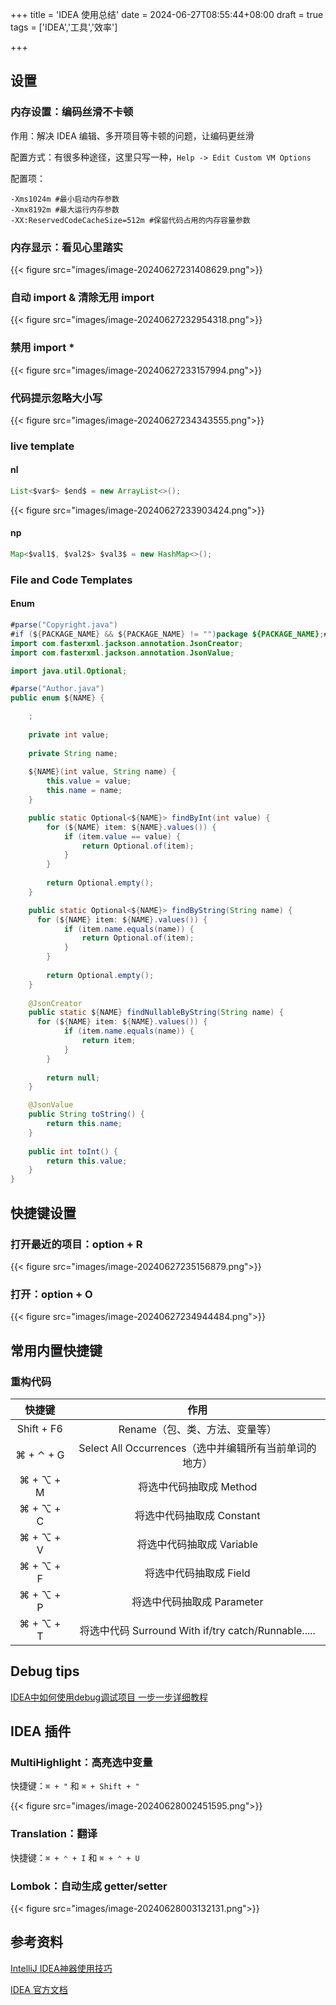 +++
title = 'IDEA 使用总结'
date = 2024-06-27T08:55:44+08:00
draft = true
tags = ['IDEA','工具','效率']

+++

## 设置

### 内存设置：编码丝滑不卡顿

作用：解决 IDEA 编辑、多开项目等卡顿的问题，让编码更丝滑

配置方式：有很多种途径，这里只写一种，`Help -> Edit Custom VM Options`

配置项：

```shell
-Xms1024m #最小启动内存参数
-Xmx8192m #最大运行内存参数
-XX:ReservedCodeCacheSize=512m #保留代码占用的内存容量参数
```

### 内存显示：看见心里踏实

{{< figure src="images/image-20240627231408629.png">}}

### 自动 import & 清除无用 import

{{< figure src="images/image-20240627232954318.png">}}

### 禁用 import *

{{< figure src="images/image-20240627233157994.png">}}

### 代码提示忽略大小写

{{< figure src="images/image-20240627234343555.png">}}



### live template

#### nl

```java
List<$var$> $end$ = new ArrayList<>();
```

{{< figure src="images/image-20240627233903424.png">}}

#### np

```java
Map<$val1$, $val2$> $val3$ = new HashMap<>();
```



### File and Code Templates 

#### Enum

```java
#parse("Copyright.java")
#if (${PACKAGE_NAME} && ${PACKAGE_NAME} != "")package ${PACKAGE_NAME};#end
import com.fasterxml.jackson.annotation.JsonCreator;
import com.fasterxml.jackson.annotation.JsonValue;

import java.util.Optional;

#parse("Author.java")
public enum ${NAME} {

    ;
    
    private int value;
    
    private String name;
    
    ${NAME}(int value, String name) {
        this.value = value;
        this.name = name;
    }

    public static Optional<${NAME}> findByInt(int value) {
        for (${NAME} item: ${NAME}.values()) {
            if (item.value == value) {
                return Optional.of(item);
            }
        }
        
        return Optional.empty();
    }

    public static Optional<${NAME}> findByString(String name) {
      for (${NAME} item: ${NAME}.values()) {
            if (item.name.equals(name)) {
                return Optional.of(item);
            }
        }
        
        return Optional.empty();
    }
    
    @JsonCreator
    public static ${NAME} findNullableByString(String name) {
      for (${NAME} item: ${NAME}.values()) {
            if (item.name.equals(name)) {
                return item;
            }
        }
        
        return null;
    }

    @JsonValue
    public String toString() {
        return this.name;
    }
    
    public int toInt() {
        return this.value;
    }
}
```



## 快捷键设置

### 打开最近的项目：option + R

{{< figure src="images/image-20240627235156879.png">}}

### 打开：option + O

{{< figure src="images/image-20240627234944484.png">}}



## 常用内置快捷键

### 重构代码

|   快捷键   |                          作用                          |
| :--------: | :----------------------------------------------------: |
| Shift + F6 |             Rename（包、类、方法、变量等）             |
| ⌘ + ⌃ + G  | Select All Occurrences（选中并编辑所有当前单词的地方） |
| ⌘ + ⌥ + M  |                将选中代码抽取成 Method                 |
| ⌘ + ⌥ + C  |               将选中代码抽取成 Constant                |
| ⌘ + ⌥ + V  |               将选中代码抽取成 Variable                |
| ⌘ + ⌥ + F  |                 将选中代码抽取成 Field                 |
| ⌘ + ⌥ + P  |               将选中代码抽取成 Parameter               |
| ⌘ + ⌥ + T  |  将选中代码 Surround With if/try catch/Runnable.....   |



## Debug tips

[IDEA中如何使用debug调试项目 一步一步详细教程](https://blog.csdn.net/yxl_1207/article/details/80973622)



## IDEA 插件

### MultiHighlight：高亮选中变量

快捷键：`⌘ + "` 和 `⌘ + Shift + "`

{{< figure src="images/image-20240628002451595.png">}}

### Translation：翻译

快捷键：`⌘ + ⌃ + I` 和 `⌘ + ⌃ + U`

### Lombok：自动生成 getter/setter



{{< figure src="images/image-20240628003132131.png">}}



## 参考资料

[IntelliJ IDEA神器使用技巧](https://www.bilibili.com/video/BV1Ft411V7rf/?p=6&vd_source=96daa63dca9ca2bbc59250a649e16c49)

[IDEA 官方文档](https://www.jetbrains.com/help/idea/getting-started.html)
